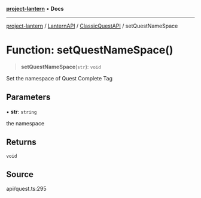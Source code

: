 [**project-lantern**](../../../../../README.md) • **Docs**

***

[project-lantern](../../../../../globals.md) / [LanternAPI](../../../README.md) / [ClassicQuestAPI](../README.md) / setQuestNameSpace

# Function: setQuestNameSpace()

> **setQuestNameSpace**(`str`): `void`

Set the namespace of Quest Complete Tag

## Parameters

• **str**: `string`

the namespace

## Returns

`void`

## Source

api/quest.ts:295
